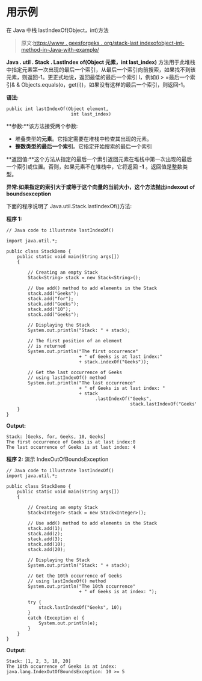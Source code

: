# 用示例

在 Java 中栈 lastIndexOf(Object，int)方法

> 原文:[https://www . geesforgeks . org/stack-last indexofobject-int-method-in-Java-with-example/](https://www.geeksforgeeks.org/stack-lastindexofobject-int-method-in-java-with-example/)

**Java . util . Stack . LastIndex of(Object 元素，int last_index)** 方法用于此堆栈中指定元素第一次出现的最后一个索引，从最后一个索引向前搜索，如果找不到该元素，则返回-1。更正式地说，返回最低的最后一个索引 I，例如(i > =最后一个索引& & Objects.equals(o，get(i))，如果没有这样的最后一个索引，则返回-1。

**语法:**

```
public int lastIndexOf(Object element, 
                        int last_index)
```

**参数:**该方法接受两个参数:

*   堆叠类型的**元素**。它指定需要在堆栈中检查其出现的元素。
*   **整数类型的最后一个索引**。它指定开始搜索的最后一个索引

**返回值:**这个方法从指定的最后一个索引返回元素在堆栈中第一次出现的最后一个索引或位置。否则，如果元素不在堆栈中，它将返回 **-1** 。返回值是整数类型。

**异常:**如果指定的索引大于或等于这个向量的当前大小，这个方法抛出**indexout of boundsexception**

下面的程序说明了 Java.util.Stack.lastIndexOf()方法:

**程序 1:**

```
// Java code to illustrate lastIndexOf()

import java.util.*;

public class StackDemo {
    public static void main(String args[])
    {

        // Creating an empty Stack
        Stack<String> stack = new Stack<String>();

        // Use add() method to add elements in the Stack
        stack.add("Geeks");
        stack.add("for");
        stack.add("Geeks");
        stack.add("10");
        stack.add("Geeks");

        // Displaying the Stack
        System.out.println("Stack: " + stack);

        // The first position of an element
        // is returned
        System.out.println("The first occurrence"
                           + " of Geeks is at last index:"
                           + stack.indexOf("Geeks"));

        // Get the last occurrence of Geeks
        // using lastIndexOf() method
        System.out.println("The last occurrence"
                           + " of Geeks is at last index: "
                           + stack
                                 .lastIndexOf("Geeks",
                                              stack.lastIndexOf("Geeks")));
    }
}
```

**Output:**

```
Stack: [Geeks, for, Geeks, 10, Geeks]
The first occurrence of Geeks is at last index:0
The last occurrence of Geeks is at last index: 4

```

**程序 2:** 演示 IndexOutOfBoundsException

```
// Java code to illustrate lastIndexOf()
import java.util.*;

public class StackDemo {
    public static void main(String args[])
    {

        // Creating an empty Stack
        Stack<Integer> stack = new Stack<Integer>();

        // Use add() method to add elements in the Stack
        stack.add(1);
        stack.add(2);
        stack.add(3);
        stack.add(10);
        stack.add(20);

        // Displaying the Stack
        System.out.println("Stack: " + stack);

        // Get the 10th occurrence of Geeks
        // using lastIndexOf() method
        System.out.println("The 10th occurrence"
                           + " of Geeks is at index: ");

        try {
            stack.lastIndexOf("Geeks", 10);
        }
        catch (Exception e) {
            System.out.println(e);
        }
    }
}
```

**Output:**

```
Stack: [1, 2, 3, 10, 20]
The 10th occurrence of Geeks is at index: 
java.lang.IndexOutOfBoundsException: 10 >= 5

```